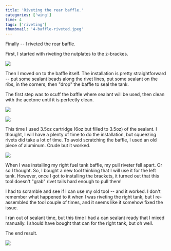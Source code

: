 ```yaml
---
title: 'Riveting the rear baffle.'
categories: ['wing']
time: 4
tags: ['riveting']
thumbnail: '4-baffle-riveted.jpeg'
---
```


Finally -- I riveted the rear baffle.

<!-- more -->

First, I started with riveting the nutplates to the z-brackes.

![](./0-finished-brackets.jpeg)

Then I moved on to the baffle itself. The installation is pretty straightforward -- put some sealant beads along the rivet lines, put some sealant on the ribs, in the corners, then "drop" the baffle to seal the tank.

The first step was to scuff the baffle where sealant will be used, then clean with the acetone until it is perfectly clean.

![](./1-scuffed-baffle.jpeg)

![](./2-rear-side.jpeg)

This time I used 3.5oz cartridge (6oz but filled to 3.5oz) of the sealant. I thought, I will have a plenty of time to do the installation, but squeezing rivets did take a lot of time. To avoid scratching the baffle, I used an old piece of aluminum. Crude but it worked.

![](./3-anti-scratch-device.jpeg)

When I was installing my right fuel tank baffle, my pull riveter fell apart. Or so I thought. So, I bought a new tool thinking that I will use it for the left tank. However, once I got to installing the brackets, it turned out that this tool doesn't "grab" rivet tails hard enough to pull them!

I had to scramble and see if I can use my old tool -- and it worked. I don't remember what happened to it when I was riveting the right tank, but I re-assembled the tool couple of times, and it seems like it somehow fixed the issue.

I ran out of sealant time, but this time I had a can sealant ready that I mixed manually. I should have bought that can for the right tank, but oh well.

The end result.

![](./4-baffle-riveted.jpeg)